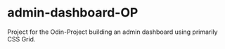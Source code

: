 # admin-dashboard-OP

Project for the Odin-Project building an admin dashboard using primarily CSS Grid.
